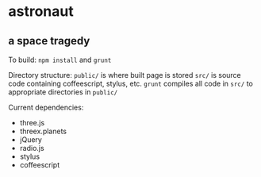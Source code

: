astronaut
=========

## a space tragedy ##

To build: ```npm install``` and ```grunt```

Directory structure:
```public/``` is where built page is stored
```src/``` is source code containing coffeescript, stylus, etc.
```grunt``` compiles all code in ```src/``` to appropriate directories in ```public/```

Current dependencies:
  * three.js
  * threex.planets
  * jQuery
  * radio.js
  * stylus
  * coffeescript
